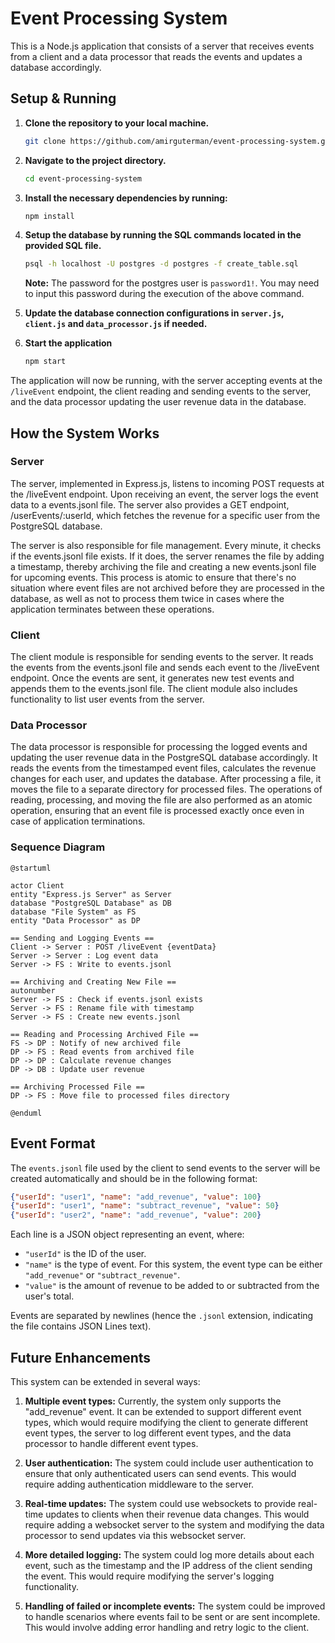 # Event Processing System

This is a Node.js application that consists of a server that receives events from a client and a data processor that reads the events and updates a database accordingly.

## Setup & Running

1. **Clone the repository to your local machine.**

    ```sh
    git clone https://github.com/amirguterman/event-processing-system.git
    ```

2. **Navigate to the project directory.**

    ```sh
    cd event-processing-system
    ```

3. **Install the necessary dependencies by running:**

    ```sh
    npm install
    ```

4. **Setup the database by running the SQL commands located in the provided SQL file.** 

    ```sh
    psql -h localhost -U postgres -d postgres -f create_table.sql
    ```

   **Note:** The password for the postgres user is `password1!`. You may need to input this password during the execution of the above command.

5. **Update the database connection configurations in `server.js`, `client.js` and `data_processor.js` if needed.**

6. **Start the application**

    ```sh
    npm start
    ```

The application will now be running, with the server accepting events at the `/liveEvent` endpoint, the client reading and sending events to the server, and the data processor updating the user revenue data in the database.

## How the System Works

### Server
The server, implemented in Express.js, listens to incoming POST requests at the /liveEvent endpoint. Upon receiving an event, the server logs the event data to a events.jsonl file. The server also provides a GET endpoint, /userEvents/:userId, which fetches the revenue for a specific user from the PostgreSQL database.

The server is also responsible for file management. Every minute, it checks if the events.jsonl file exists. If it does, the server renames the file by adding a timestamp, thereby archiving the file and creating a new events.jsonl file for upcoming events. This process is atomic to ensure that there's no situation where event files are not archived before they are processed in the database, as well as not to process them twice in cases where the application terminates between these operations.

### Client
The client module is responsible for sending events to the server. It reads the events from the events.jsonl file and sends each event to the /liveEvent endpoint. Once the events are sent, it generates new test events and appends them to the events.jsonl file. The client module also includes functionality to list user events from the server.

### Data Processor
The data processor is responsible for processing the logged events and updating the user revenue data in the PostgreSQL database accordingly. It reads the events from the timestamped event files, calculates the revenue changes for each user, and updates the database. After processing a file, it moves the file to a separate directory for processed files. The operations of reading, processing, and moving the file are also performed as an atomic operation, ensuring that an event file is processed exactly once even in case of application terminations.

### Sequence Diagram 
```puml
@startuml

actor Client
entity "Express.js Server" as Server
database "PostgreSQL Database" as DB
database "File System" as FS
entity "Data Processor" as DP

== Sending and Logging Events ==
Client -> Server : POST /liveEvent {eventData}
Server -> Server : Log event data
Server -> FS : Write to events.jsonl

== Archiving and Creating New File ==
autonumber
Server -> FS : Check if events.jsonl exists
Server -> FS : Rename file with timestamp
Server -> FS : Create new events.jsonl

== Reading and Processing Archived File ==
FS -> DP : Notify of new archived file
DP -> FS : Read events from archived file
DP -> DP : Calculate revenue changes
DP -> DB : Update user revenue

== Archiving Processed File ==
DP -> FS : Move file to processed files directory

@enduml
```

## Event Format

The `events.jsonl` file used by the client to send events to the server will be created automatically and should be in the following format:

```json
{"userId": "user1", "name": "add_revenue", "value": 100}
{"userId": "user1", "name": "subtract_revenue", "value": 50}
{"userId": "user2", "name": "add_revenue", "value": 200}
```

Each line is a JSON object representing an event, where:

- `"userId"` is the ID of the user.
- `"name"` is the type of event. For this system, the event type can be either `"add_revenue"` or `"subtract_revenue"`.
- `"value"` is the amount of revenue to be added to or subtracted from the user's total.

Events are separated by newlines (hence the `.jsonl` extension, indicating the file contains JSON Lines text).

## Future Enhancements

This system can be extended in several ways:

1. **Multiple event types:** Currently, the system only supports the "add_revenue" event. It can be extended to support different event types, which would require modifying the client to generate different event types, the server to log different event types, and the data processor to handle different event types.

2. **User authentication:** The system could include user authentication to ensure that only authenticated users can send events. This would require adding authentication middleware to the server.

3. **Real-time updates:** The system could use websockets to provide real-time updates to clients when their revenue data changes. This would require adding a websocket server to the system and modifying the data processor to send updates via this websocket server.

4. **More detailed logging:** The system could log more details about each event, such as the timestamp and the IP address of the client sending the event. This would require modifying the server's logging functionality.

5. **Handling of failed or incomplete events:** The system could be improved to handle scenarios where events fail to be sent or are sent incomplete. This would involve adding error handling and retry logic to the client.
